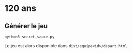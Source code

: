 # 120 ans

## Générer le jeu

```
python3 secret_sauce.py
```

Le jeu est alors disponible dans `dist/equipe<id>/depart.html`.
